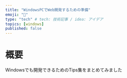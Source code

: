```yaml
---
title: "WindowsPCでWeb開発するための準備"
emoji: "🐀"
type: "tech" # tech: 技術記事 / idea: アイデア
topics: [windows]
published: false
---
```

# 概要
Windowsでも開発できるためのTips集をまとめてみました